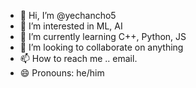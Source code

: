 - 👋 Hi, I’m @yechancho5
- 👀 I’m interested in ML, AI
- 🌱 I’m currently learning C++, Python, JS
- 💞️ I’m looking to collaborate on anything
- 📫 How to reach me .. email.
- 😄 Pronouns: he/him

<!---
yechancho5/yechancho5 is a ✨ special ✨ repository because its `README.md` (this file) appears on your GitHub profile.
You can click the Preview link to take a look at your changes.
--->
